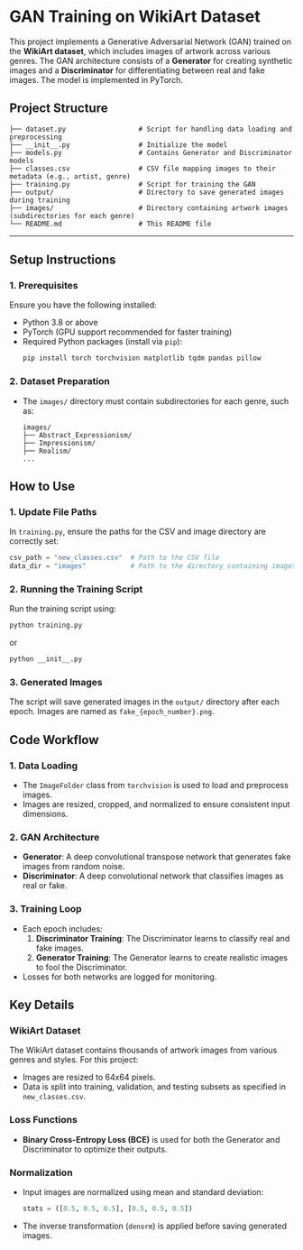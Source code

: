 
# GAN Training on WikiArt Dataset

This project implements a Generative Adversarial Network (GAN) trained on the **WikiArt dataset**, which includes images of artwork across various genres. The GAN architecture consists of a **Generator** for creating synthetic images and a **Discriminator** for differentiating between real and fake images. The model is implemented in PyTorch.



## Project Structure
  ```
├── dataset.py                  # Script for handling data loading and preprocessing
├── __init__.py                 # Initialize the model
├── models.py                   # Contains Generator and Discriminator models
├── classes.csv                 # CSV file mapping images to their metadata (e.g., artist, genre)
├── training.py                 # Script for training the GAN
├── output/                     # Directory to save generated images during training
├── images/                     # Directory containing artwork images (subdirectories for each genre)
└── README.md                   # This README file

 ```
---

## Setup Instructions

### 1. Prerequisites
Ensure you have the following installed:
- Python 3.8 or above
- PyTorch (GPU support recommended for faster training)
- Required Python packages (install via `pip`):
  ```bash
  pip install torch torchvision matplotlib tqdm pandas pillow
  ```

### 2. Dataset Preparation
- The `images/` directory must contain subdirectories for each genre, such as:
  ```
  images/
  ├── Abstract_Expressionism/
  ├── Impressionism/
  ├── Realism/
  ...
  ```


## How to Use

### 1. Update File Paths
In `training.py`, ensure the paths for the CSV and image directory are correctly set:
```python
csv_path = "new_classes.csv"  # Path to the CSV file
data_dir = "images"           # Path to the directory containing images
```

### 2. Running the Training Script
Run the training script using:
```bash
python training.py
```
or 
```bash
python __init__.py
```


### 3. Generated Images
The script will save generated images in the `output/` directory after each epoch. Images are named as `fake_{epoch_number}.png`.



## Code Workflow

### 1. Data Loading
- The `ImageFolder` class from `torchvision` is used to load and preprocess images.
- Images are resized, cropped, and normalized to ensure consistent input dimensions.

### 2. GAN Architecture
- **Generator**: A deep convolutional transpose network that generates fake images from random noise.
- **Discriminator**: A deep convolutional network that classifies images as real or fake.

### 3. Training Loop
- Each epoch includes:
  1. **Discriminator Training**: The Discriminator learns to classify real and fake images.
  2. **Generator Training**: The Generator learns to create realistic images to fool the Discriminator.
- Losses for both networks are logged for monitoring.




## Key Details

### WikiArt Dataset
The WikiArt dataset contains thousands of artwork images from various genres and styles. For this project:
- Images are resized to 64x64 pixels.
- Data is split into training, validation, and testing subsets as specified in `new_classes.csv`.

### Loss Functions
- **Binary Cross-Entropy Loss (BCE)** is used for both the Generator and Discriminator to optimize their outputs.

### Normalization
- Input images are normalized using mean and standard deviation:
  ```python
  stats = ([0.5, 0.5, 0.5], [0.5, 0.5, 0.5])
  ```
- The inverse transformation (`denorm`) is applied before saving generated images.





